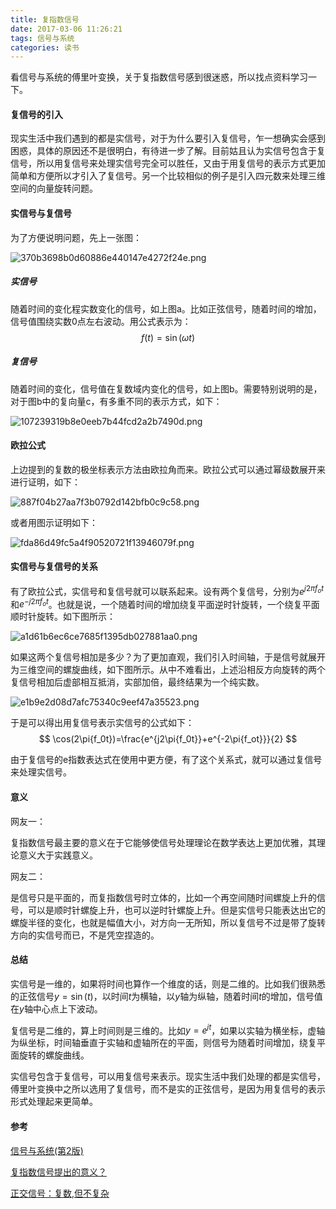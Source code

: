 ```yaml
---
title: 复指数信号
date: 2017-03-06 11:26:21
tags: 信号与系统
categories: 读书
---
```




看信号与系统的傅里叶变换，关于复指数信号感到很迷惑，所以找点资料学习一下。



<!--more-->



#### 复信号的引入

现实生活中我们遇到的都是实信号，对于为什么要引入复信号，乍一想确实会感到困惑，具体的原因还不是很明白，有待进一步了解。目前姑且认为实信号包含于复信号，所以用复信号来处理实信号完全可以胜任，又由于用复信号的表示方式更加简单和方便所以才引入了复信号。另一个比较相似的例子是引入四元数来处理三维空间的向量旋转问题。



#### 实信号与复信号

为了方便说明问题，先上一张图：

![370b3698b0d60886e440147e4272f24e.png](370b3698b0d60886e440147e4272f24e.png.jpg)





##### 实信号

随着时间的变化程实数变化的信号，如上图a。比如正弦信号，随着时间的增加，信号值围绕实数0点左右波动。用公式表示为：
$$
f(t)=\sin(\omega{t})
$$


##### 复信号

随着时间的变化，信号值在复数域内变化的信号，如上图b。需要特别说明的是，对于图b中的复向量c，有多重不同的表示方式，如下：



![107239319b8e0eeb7b44fcd2a2b7490d.png](107239319b8e0eeb7b44fcd2a2b7490d.png.jpg)



#### 欧拉公式

上边提到的复数的极坐标表示方法由欧拉角而来。欧拉公式可以通过幂级数展开来进行证明，如下：



![887f04b27aa7f3b0792d142bfb0c9c58.png](887f04b27aa7f3b0792d142bfb0c9c58.png.jpg)



或者用图示证明如下：





![fda86d49fc5a4f90520721f13946079f.png](fda86d49fc5a4f90520721f13946079f.png.jpg)



#### 实信号与复信号的关系



有了欧拉公式，实信号和复信号就可以联系起来。设有两个复信号，分别为$e^{j2\pi{f_ot}}$和$e^{-j2\pi{f_ot}}$。也就是说，一个随着时间的增加绕复平面逆时针旋转，一个绕复平面顺时针旋转。如下图所示：





![a1d61b6ec6ce7685f1395db027881aa0.png](a1d61b6ec6ce7685f1395db027881aa0.png.jpg)



如果这两个复信号相加是多少？为了更加直观，我们引入时间轴，于是信号就展开为三维空间的螺旋曲线，如下图所示。从中不难看出，上述沿相反方向旋转的两个复信号相加后虚部相互抵消，实部加倍，最终结果为一个纯实数。





![e1b9e2d08d7afc75340c9eef47a35523.png](e1b9e2d08d7afc75340c9eef47a35523.png.jpg)



于是可以得出用复信号表示实信号的公式如下：
$$
\cos(2\pi{f_0t})=\frac{e^{j2\pi{f_0t}}+e^{-2\pi{f_ot}}}{2}
$$


由于复信号的e指数表达式在使用中更方便，有了这个关系式，就可以通过复信号来处理实信号。



#### 意义

网友一：

复指数信号最主要的意义在于它能够使信号处理理论在数学表达上更加优雅，其理论意义大于实践意义。



网友二：

是信号只是平面的，而复指数信号时立体的，比如一个再空间随时间螺旋上升的信号，可以是顺时针螺旋上升，也可以逆时针螺旋上升。但是实信号只能表达出它的螺旋半径的变化，也就是幅值大小，对方向一无所知，所以复信号不过是带了旋转方向的实信号而已，不是凭空捏造的。



#### 总结

实信号是一维的，如果将时间也算作一个维度的话，则是二维的。比如我们很熟悉的正弦信号$y=\sin(t)$，以时间$t$为横轴，以$y$轴为纵轴，随着时间$t$的增加，信号值在$y$轴中心点上下波动。

复信号是二维的，算上时间则是三维的。比如$y=e^{jt}$，如果以实轴为横坐标，虚轴为纵坐标，时间轴垂直于实轴和虚轴所在的平面，则信号为随着时间增加，绕复平面旋转的螺旋曲线。

实信号包含于复信号，可以用复信号来表示。现实生活中我们处理的都是实信号，傅里叶变换中之所以选用了复信号，而不是实的正弦信号，是因为用复信号的表示形式处理起来更简单。



#### 参考

[信号与系统(第2版)](https://www.amazon.cn/gp/product/B00B9HCOB6/ref=as_li_tf_tl?ie=UTF8&camp=536&creative=3200&creativeASIN=B00B9HCOB6&linkCode=as2&tag=cbp00-23)

[复指数信号提出的意义？](https://www.zhihu.com/question/21675536)

[正交信号：复数,但不复杂](http://wenku.baidu.com/link?url=Pa8sjNfqKszmdPNIXn53f2BAoFLwKX3mTbOXTXQpUAiNqk641xJhBF2rEgF02maWmsT92I-m6pBtmH2nV6gPIJaE_oHLfDya316fQGCexOa)



